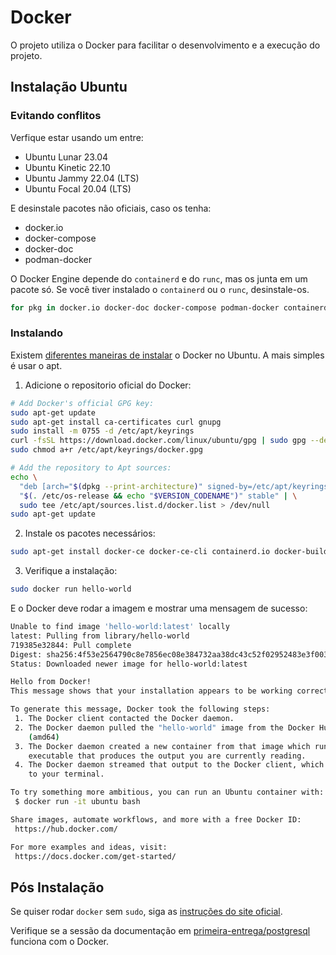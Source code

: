 # Docker

O projeto utiliza o Docker para facilitar o desenvolvimento e a execução do projeto.

## Instalação Ubuntu

### Evitando conflitos

Verfique estar usando um entre:

- Ubuntu Lunar 23.04
- Ubuntu Kinetic 22.10
- Ubuntu Jammy 22.04 (LTS)
- Ubuntu Focal 20.04 (LTS)

E desinstale pacotes não oficiais, caso os tenha:

- docker.io
- docker-compose
- docker-doc
- podman-docker

O Docker Engine depende do `containerd` e do `runc`, mas os junta em um pacote só. Se você tiver instalado o `containerd` ou o `runc`, desinstale-os.

```bash
for pkg in docker.io docker-doc docker-compose podman-docker containerd runc; do sudo apt-get remove $pkg; done
```

### Instalando

Existem [diferentes maneiras de instalar](https://docs.docker.com/engine/install/ubuntu/#installation-methods) o Docker no Ubuntu. A mais simples é usar o apt.

1. Adicione o repositorio oficial do Docker:

```bash
# Add Docker's official GPG key:
sudo apt-get update
sudo apt-get install ca-certificates curl gnupg
sudo install -m 0755 -d /etc/apt/keyrings
curl -fsSL https://download.docker.com/linux/ubuntu/gpg | sudo gpg --dearmor -o /etc/apt/keyrings/docker.gpg
sudo chmod a+r /etc/apt/keyrings/docker.gpg

# Add the repository to Apt sources:
echo \
  "deb [arch="$(dpkg --print-architecture)" signed-by=/etc/apt/keyrings/docker.gpg] https://download.docker.com/linux/ubuntu \
  "$(. /etc/os-release && echo "$VERSION_CODENAME")" stable" | \
  sudo tee /etc/apt/sources.list.d/docker.list > /dev/null
sudo apt-get update
```

2. Instale os pacotes necessários:

```bash
sudo apt-get install docker-ce docker-ce-cli containerd.io docker-buildx-plugin docker-compose-plugin
```

3. Verifique a instalação:

```bash
sudo docker run hello-world
```

E o Docker deve rodar a imagem e mostrar uma mensagem de sucesso:

```bash
Unable to find image 'hello-world:latest' locally
latest: Pulling from library/hello-world
719385e32844: Pull complete
Digest: sha256:4f53e2564790c8e7856ec08e384732aa38dc43c52f02952483e3f003afbf23db
Status: Downloaded newer image for hello-world:latest

Hello from Docker!
This message shows that your installation appears to be working correctly.

To generate this message, Docker took the following steps:
 1. The Docker client contacted the Docker daemon.
 2. The Docker daemon pulled the "hello-world" image from the Docker Hub.
    (amd64)
 3. The Docker daemon created a new container from that image which runs the
    executable that produces the output you are currently reading.
 4. The Docker daemon streamed that output to the Docker client, which sent it
    to your terminal.

To try something more ambitious, you can run an Ubuntu container with:
 $ docker run -it ubuntu bash

Share images, automate workflows, and more with a free Docker ID:
 https://hub.docker.com/

For more examples and ideas, visit:
 https://docs.docker.com/get-started/
```

## Pós Instalação

Se quiser rodar `docker` sem `sudo`, siga as [instruções do site oficial](https://docs.docker.com/engine/install/linux-postinstall/).

Verifique se a sessão da documentação em [primeira-entrega/postgresql](./postgresql.md) funciona com o Docker.
